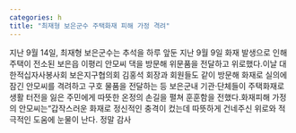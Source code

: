 ```yaml
---
categories: h
title: "최재형 보은군수 주택화재 피해 가정 격려"
---
```

지난 9월 14일, 최재형 보은군수는 추석을 하루 앞둔 지난 9월 9일 화재 발생으로 인해 주택이 전소된 보은읍 이평리 안모씨 댁을 방문해 위문품을 전달하고 위로했다.이날 대한적십자사봉사회 보은지구협의회 김홍석 회장과 회원들도 같이 방문해 화재로 실의에 잠긴 안모씨를 격려하고 구호 물품을 전달하는 등 보은군내 기관·단체들이 주택화재로 생활 터전을 잃은 주민에게 따뜻한 온정의 손길을 펼쳐 훈훈함을 전했다.화재피해 가정의 안모씨는“갑작스러운 화재로 정신적인 충격이 컸는데 따뜻하게 건네주신 위로와 적극적인 도움에 눈물이 난다. 정말 감사